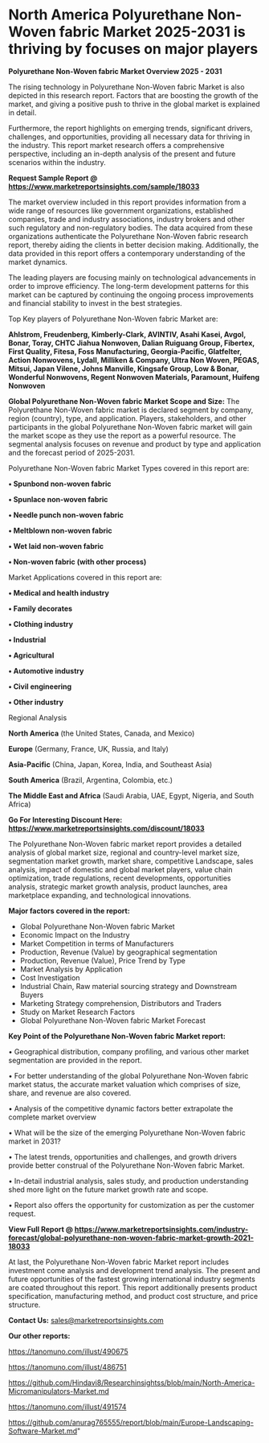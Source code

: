 # North America Polyurethane Non-Woven fabric Market 2025-2031 is thriving by focuses on major players

<Strong> Polyurethane Non-Woven fabric Market Overview 2025 - 2031</strong>

The rising technology in Polyurethane Non-Woven fabric Market is also depicted in this research report. Factors that are boosting the growth of the market, and giving a positive push to thrive in the global market is explained in detail.

Furthermore, the report highlights on emerging trends, significant drivers, challenges, and opportunities, providing all necessary data for thriving in the industry. This report market research offers a comprehensive perspective, including an in-depth analysis of the present and future scenarios within the industry.

<strong>Request Sample Report @ <a href=https://www.marketreportsinsights.com/sample/18033>https://www.marketreportsinsights.com/sample/18033</a></strong>

The market overview included in this report provides information from a wide range of resources like government organizations, established companies, trade and industry associations, industry brokers and other such regulatory and non-regulatory bodies. The data acquired from these organizations authenticate the Polyurethane Non-Woven fabric research report, thereby aiding the clients in better decision making. Additionally, the data provided in this report offers a contemporary understanding of the market dynamics.

The leading players are focusing mainly on technological advancements in order to improve efficiency. The long-term development patterns for this market can be captured by continuing the ongoing process improvements and financial stability to invest in the best strategies.

Top Key players of Polyurethane Non-Woven fabric Market are:

<strong>Ahlstrom, Freudenberg, Kimberly-Clark, AVINTIV, Asahi Kasei, Avgol, Bonar, Toray, CHTC Jiahua Nonwoven, Dalian Ruiguang Group, Fibertex, First Quality, Fitesa, Foss Manufacturing, Georgia-Pacific, Glatfelter, Action Nonwovens, Lydall, Milliken & Company, Ultra Non Woven, PEGAS, Mitsui, Japan Vilene, Johns Manville, Kingsafe Group, Low & Bonar, Wonderful Nonwovens, Regent Nonwoven Materials, Paramount, Huifeng Nonwoven</strong>

<strong><b>Global Polyurethane Non-Woven fabric Market Scope and Size:</b></strong>
The Polyurethane Non-Woven fabric market is declared segment by company, region (country), type, and application. Players, stakeholders, and other participants in the global Polyurethane Non-Woven fabric market will gain the market scope as they use the report as a powerful resource. The segmental analysis focuses on revenue and product by type and application and the forecast period of 2025-2031.

Polyurethane Non-Woven fabric Market Types covered in this report are:

<strong>• Spunbond non-woven fabric

• Spunlace non-woven fabric

• Needle punch non-woven fabric

• Meltblown non-woven fabric

• Wet laid non-woven fabric

• Non-woven fabric (with other process)</strong>

Market Applications covered in this report are:

<strong>• Medical and health industry

• Family decorates

• Clothing industry

• Industrial

• Agricultural

• Automotive industry

• Civil engineering

• Other industry</strong> 

Regional Analysis

<strong>North America</strong> (the United States, Canada, and Mexico)

<strong>Europe</strong> (Germany, France, UK, Russia, and Italy)

<strong>Asia-Pacific</strong> (China, Japan, Korea, India, and Southeast Asia)

<strong>South America</strong> (Brazil, Argentina, Colombia, etc.)

<strong>The Middle East and Africa</strong> (Saudi Arabia, UAE, Egypt, Nigeria, and South Africa)

<strong>Go For Interesting Discount Here: <a href=https://www.marketreportsinsights.com/discount/18033>https://www.marketreportsinsights.com/discount/18033</a></strong>

The Polyurethane Non-Woven fabric market report provides a detailed analysis of global market size, regional and country-level market size, segmentation market growth, market share, competitive Landscape, sales analysis, impact of domestic and global market players, value chain optimization, trade regulations, recent developments, opportunities analysis, strategic market growth analysis, product launches, area marketplace expanding, and technological innovations.

<strong><b>Major factors covered in the report:</b></strong>
<ul>
  <li>Global Polyurethane Non-Woven fabric Market </li>
  <li>Economic Impact on the Industry</li>
  <li>Market Competition in terms of Manufacturers</li>
  <li>Production, Revenue (Value) by geographical segmentation</li>
  <li>Production, Revenue (Value), Price Trend by Type</li>
  <li>Market Analysis by Application</li>
  <li>Cost Investigation</li>
  <li>Industrial Chain, Raw material sourcing strategy and Downstream Buyers</li>
  <li>Marketing Strategy comprehension, Distributors and Traders</li>
  <li>Study on Market Research Factors</li>
  <li>Global Polyurethane Non-Woven fabric Market Forecast</li>
</ul>

<strong><b>Key Point of the Polyurethane Non-Woven fabric Market report:</b></strong>

• Geographical distribution, company profiling, and various other market segmentation are provided in the report.

• For better understanding of the global Polyurethane Non-Woven fabric market status, the accurate market valuation which comprises of size, share, and revenue are also covered.

• Analysis of the competitive dynamic factors better extrapolate the complete market overview

• What will be the size of the emerging Polyurethane Non-Woven fabric market in 2031?

• The latest trends, opportunities and challenges, and growth drivers provide better construal of the Polyurethane Non-Woven fabric Market.

• In-detail industrial analysis, sales study, and production understanding shed more light on the future market growth rate and scope.

• Report also offers the opportunity for customization as per the customer request.

<strong><b>View Full Report @ <a href=https://www.marketreportsinsights.com/industry-forecast/global-polyurethane-non-woven-fabric-market-growth-2021-18033>https://www.marketreportsinsights.com/industry-forecast/global-polyurethane-non-woven-fabric-market-growth-2021-18033</a></b></strong>


At last, the Polyurethane Non-Woven fabric Market report includes investment come analysis and development trend analysis. The present and future opportunities of the fastest growing international industry segments are coated throughout this report. This report additionally presents product specification, manufacturing method, and product cost structure, and price structure.

<strong>Contact Us:</strong>
sales@marketreportsinsights.com

<strong>Our other reports:</strong>

<a href=https://tanomuno.com/illust/490675>https://tanomuno.com/illust/490675</a>

<a href=https://tanomuno.com/illust/486751>https://tanomuno.com/illust/486751</a>

<a href=https://github.com/Hindavi8/Researchinsightss/blob/main/North-America-Micromanipulators-Market.md>https://github.com/Hindavi8/Researchinsightss/blob/main/North-America-Micromanipulators-Market.md</a>

<a href=https://tanomuno.com/illust/491574>https://tanomuno.com/illust/491574</a>

<a href=https://github.com/anurag765555/report/blob/main/Europe-Landscaping-Software-Market.md>https://github.com/anurag765555/report/blob/main/Europe-Landscaping-Software-Market.md</a>"

